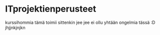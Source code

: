 # ITprojektienperusteet
kurssihommia
tämä toimii sittenkin
jee jee
ei ollu yhtään ongelmia tässä :D
jhjjnkjnjkn

